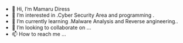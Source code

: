 - 👋 Hi, I’m Mamaru Diress
- 👀 I’m interested in .Cyber Security Area and programming .
- 🌱 I’m currently learning .Malware Analysis and Reverse angineering..
- 💞️ I’m looking to collaborate on ...
- 📫 How to reach me ...

<!---
Mamaru28/Mamaru28 is a ✨ special ✨ repository because its `README.md` (this file) appears on your GitHub profile.
You can click the Preview link to take a look at your changes.
--->
